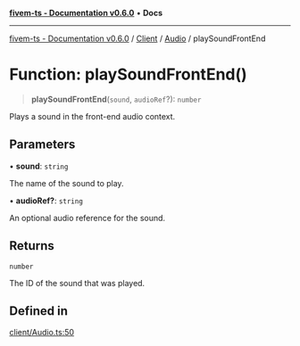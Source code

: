 [**fivem-ts - Documentation v0.6.0**](../../../../../README.md) • **Docs**

***

[fivem-ts - Documentation v0.6.0](../../../../../README.md) / [Client](../../../README.md) / [Audio](../README.md) / playSoundFrontEnd

# Function: playSoundFrontEnd()

> **playSoundFrontEnd**(`sound`, `audioRef`?): `number`

Plays a sound in the front-end audio context.

## Parameters

• **sound**: `string`

The name of the sound to play.

• **audioRef?**: `string`

An optional audio reference for the sound.

## Returns

`number`

The ID of the sound that was played.

## Defined in

[client/Audio.ts:50](https://github.com/Purpose-Dev/fivem-ts/blob/main/src/client/Audio.ts#L50)
